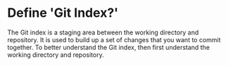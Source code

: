 # Define 'Git Index?'

The Git index is a staging area between the working directory and repository. It is used to build up a set of changes that you want to commit together. To better understand the Git index, then first understand the working directory and repository.
